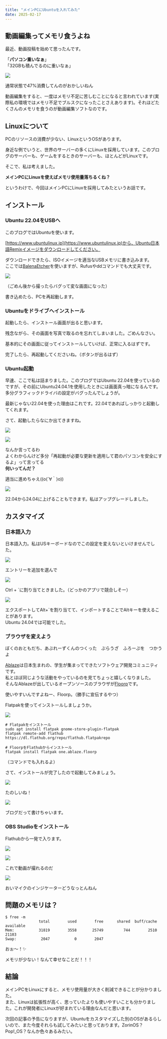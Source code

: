 ```yaml
---
title: "メインPCにUbuntuを入れてみた"
date: 2025-02-17
---
```


## 動画編集ってメモリ食うよね

最近、動画投稿を始めて思ったんです。

「**パソコン重いなぁ**」  
「32GBも積んでるのに重いなぁ」

![](images/image-13-1024x500.png)

通常状態で47%消費してんのがおかしいねん
<!--more-->

動画編集をすると、一度はメモリ不足に苦しむことになると言われています(実際私の環境ではメモリ不足でブルスクになったことさえあります)。それほどたくさんのメモリを食うのが動画編集ソフトなのです。

## Linuxについて

PCのリソースの消費が少ない、LinuxというOSがあります。

身近な例でいうと、世界のサーバーの多くにLinuxを採用しています。このブログのサーバーも、ゲームをするときのサーバーも、ほとんどがLinuxです。

そこで、私は考えました。

**メインPCにLinuxを使えばメモリ使用量落ちるくね？**

というわけで、今回はメインPCにLinuxを採用してみたというお話です。

## インストール

### Ubuntu 22.04をUSBへ

このブログではUbuntuを使います。

[https://www.ubuntulinux.jp](https://www.ubuntulinux.jp)から、Ubuntu日本語Remixイメージをダウンロードしてください。

ダウンロードできたら、ISOイメージを適当なUSBメモリに書き込みます。  
ここでは[BalenaEtcher](https://github.com/balena-io/etcher)を使いますが、Rufusやddコマンドでも大丈夫です。

![](images/image-8.png)

（ごめん後から撮ったらバグって変な画面になった）

書き込めたら、PCを再起動します。

### Ubuntuをドライブへインストール

起動したら、インストール画面が出ると思います。

残念ながら、その画面を写真で取るのを忘れてしまいました。ごめんなさい。

基本的にその画面に従ってインストールしていけば、正常に入るはずです。

完了したら、再起動してくださいね。（ボタンが出るはず）

### Ubuntu起動

早速、ここで私は詰まりました。このブログではUbuntu 22.04を使っているのですが、その前にUbuntu24.04.1を使用したときには画面真っ暗になるんです。多分グラフィックドライバの設定がバグったんでしょうが。

最新じゃない22.04を使った理由はこれです。22.04であればしっかりと起動してくれます。

さて、起動したらなにか出てきますね。

![](images/image-5.png)

![](images/image-6.png)

なんか言ってるわ  
よくわからんけど多分「再起動が必要な更新を適用して君のパソコンを安全にするよ」って言ってる  
**何いってんだ？**

適当に進めちゃえ((o(´∀｀)o))

![](images/image-7.png)

22.04から24.04に上げることもできます。私はアップグレードしました。

## カスタマイズ

### 日本語入力

日本語入力。私はUSキーボードなのでこの設定を変えないといけませんでした。

![](images/image-1.png)

エントリーを追加を選んで

![](images/image.png)

Ctrl + \`に割り当てときました。（どっかのアプリで競合しそー）

![](images/image-3.png)

エクスポートしてAlt+\`を割り当てて、インポートすることでAltキーを使えることがあります。  
Ubuntu 24.04では可能でした。

### ブラウザを変えよう

ぼくのおともだち、あぶれーずくんのつくった　ぶらうざ　ふろーぷを　つかうよ

[Ablaze](https://ablaze.one/ja/)は日本生まれの、学生が集まってできたソフトウェア開発コミュニティです。  
私とほぼ同じような活動をやっているのを見てちょっと嬉しくなりました。  
そんなAblazeが出しているオープンソースのブラウザが[Floorp](https://github.com/Floorp-Projects/Floorp)です。

使いやすいんですよねー、Floorp。（勝手に宣伝するやつ）

Flatpakを使ってインストールしましょうか。

![](images/Screenshot-from-2025-02-16-18-07-00-1024x714.png)

```
# Flatpakをインストール
sudo apt install flatpak gnome-store-plugin-flatpak
flatpak remote-add flathub https://dl.flathub.org/repo/flathub.flatpakrepo

# FloorpをFlathubからインストール
flatpak install flatpak one.ablaze.floorp
```

（コマンドでも入れるよ）

さて、インストールが完了したので起動してみましょう。

![](images/Screenshot-from-2025-02-16-18-09-36-1024x765.png)

たのしいね！

![](images/image-9-1024x579.png)

ブログだって書けちゃいます。

### OBS Studioをインストール

Flathubから一発で入ります。

![](images/image-10-1024x714.png)

![](images/image-11-1024x731.png)

これで動画が撮れるのだ

![](images/image-12-edited.png)

おいマイクのインジケーターどうなっとんねん

## 問題のメモリは？

```
$ free -m
               total        used        free      shared  buff/cache   available
Mem:           31819        3558       25749         744        2510       21103
Swap:           2047           0        2047
```

おぉ〜！✨

メモリが少ない！なんて幸せなことだ！！！

## 結論

メインPCをLinuxにすると、メモリ使用量が大きく削減できることが分かりました。  
また、Linuxは拡張性が高く、思っていたよりも使いやすいことも分かりました。これが開発者にLinuxが好まれている理由なんだと思います。

次回の記事の予告になりますが、Ubuntuをカスタマイズした別のOSがあるらしいので、また今度それらも試してみたいと思っております。ZorinOS？Pop!\_OS？なんか色々あるみたい。
